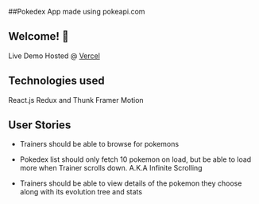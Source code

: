 ##Pokedex App made using pokeapi.com

## Welcome! 👋

Live Demo Hosted @ [Vercel](https://pokedex-imervinc.vercel.app/)

## Technologies used
React.js
Redux and Thunk
Framer Motion

## User Stories

* Trainers should be able to browse for pokemons

* Pokedex list should only fetch 10 pokemon on load, but be able to load more when Trainer scrolls down. A.K.A Infinite Scrolling

* Trainers should be able to view details of the pokemon they choose along with its evolution tree and stats
